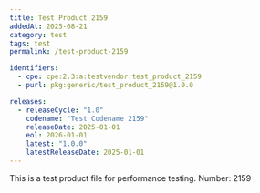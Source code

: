 ```yaml
---
title: Test Product 2159
addedAt: 2025-08-21
category: test
tags: test
permalink: /test-product-2159

identifiers:
  - cpe: cpe:2.3:a:testvendor:test_product_2159
  - purl: pkg:generic/test_product_2159@1.0.0

releases:
  - releaseCycle: "1.0"
    codename: "Test Codename 2159"
    releaseDate: 2025-01-01
    eol: 2026-01-01
    latest: "1.0.0"
    latestReleaseDate: 2025-01-01
---
```


This is a test product file for performance testing. Number: 2159
